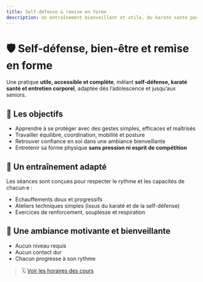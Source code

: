```yaml
---
title: Self-défense & remise en forme
description: Un entraînement bienveillant et utile, du karaté santé pour adolescents, adultes et seniors.
---
```


# 🛡️ Self-défense, bien-être et remise en forme

Une pratique **utile, accessible et complète**, mêlant **self-défense, karaté santé et entretien corporel**, adaptée dès l’adolescence et jusqu’aux seniors.

## 🎯 Les objectifs

- Apprendre à se protéger avec des gestes simples, efficaces et maîtrisés
- Travailler équilibre, coordination, mobilité et posture
- Retrouver confiance en soi dans une ambiance bienveillante
- Entretenir sa forme physique **sans pression ni esprit de compétition**

## 👥 Un entraînement adapté

Les séances sont conçues pour respecter le rythme et les capacités de chacun·e :

- Echauffements doux et progressifs
- Ateliers techniques simples (issus du karaté et de la self-défense)
- Exercices de renforcement, souplesse et respiration

## 🌿 Une ambiance motivante et bienveillante

- Aucun niveau requis
- Aucun contact dur
- Chacun progresse à son rythme

> 🗓️ [Voir les horaires des cours](../horaires)